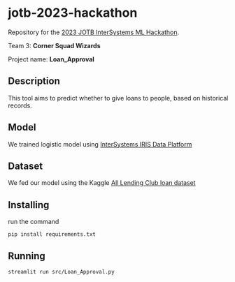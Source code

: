 # jotb-2023-hackathon
Repository for the [2023 JOTB InterSystems ML Hackathon](https://2023.jonthebeach.com/workshops/Intersystems-Hackathon).

Team 3: **Corner Squad Wizards**

Project name: **Loan_Approval**

## Description
This tool aims to predict whether to give loans to people, based on historical records.

## Model
We trained logistic model using [InterSystems IRIS Data Platform](https://docs.intersystems.com/irislatest/csp/docbook/DocBook.UI.Page.cls)

## Dataset
We fed our model using the Kaggle [All Lending Club loan dataset](https://www.kaggle.com/code/faressayah/lending-club-loan-defaulters-prediction/input?select=lending_club_loan_two.csv)

## Installing
run the command
```
pip install requirements.txt
```

## Running
```
streamlit run src/Loan_Approval.py
```
